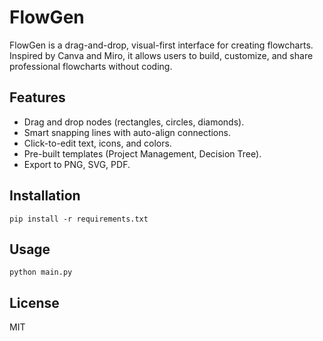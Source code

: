 # FlowGen

FlowGen is a drag-and-drop, visual-first interface for creating flowcharts. Inspired by Canva and Miro, it allows users to build, customize, and share professional flowcharts without coding.

## Features

- Drag and drop nodes (rectangles, circles, diamonds).
- Smart snapping lines with auto-align connections.
- Click-to-edit text, icons, and colors.
- Pre-built templates (Project Management, Decision Tree).
- Export to PNG, SVG, PDF.

## Installation

```
pip install -r requirements.txt
```

## Usage

```
python main.py
```

## License

MIT
